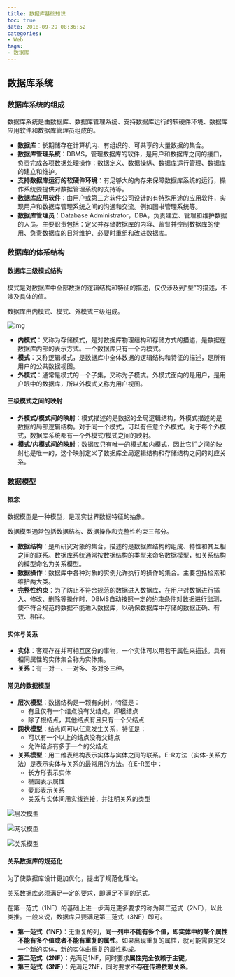 ```yaml
---
title: 数据库基础知识
toc: true
date: 2018-09-29 08:36:52
categories:
- Web
tags:
- 数据库
---
```


## 数据库系统

### 数据库系统的组成

数据库系统是由数据库、数据库管理系统、支持数据库运行的软硬件环境、数据库应用软件和数据库管理员组成的。

<!-- more -->

- **数据库**：长期储存在计算机内、有组织的、可共享的大量数据的集合。
- **数据库管理系统**：DBMS，管理数据库的软件，是用户和数据库之间的接口，负责完成各项数据处理操作：数据定义、数据操纵、数据库运行管理、数据库的建立和维护。
- **支持数据库运行的软硬件环境**：有足够大的内存来保障数据库系统的运行，操作系统要提供对数据管理系统的支持等。
- **数据库应用软件**：由用户或第三方软件公司设计的有特殊用途的应用软件，实现用户和数据库管理系统之间的沟通和交流。例如图书管理系统等。
- **数据库管理员**：Database Administrator，DBA，负责建立、管理和维护数据的人员。主要职责包括：定义并存储数据库的内容、监督并控制数据库的使用、负责数据库的日常维护、必要时重组和改进数据库。

### 数据库的体系结构

#### 数据库三级模式结构

模式是对数据库中全部数据的逻辑结构和特征的描述，仅仅涉及到“型”的描述，不涉及具体的值。

数据库由内模式、模式、外模式三级组成。

![img](https://timgsa.baidu.com/timg?image&quality=80&size=b9999_10000&sec=1538195145278&di=af84260b9188b3ec9fa0aa220645c240&imgtype=0&src=http%3A%2F%2Fp.ananas.chaoxing.com%2Fstar3%2Forigin%2F56e827f5e4b0b07fe6cf4581.gif)

- **内模式**：又称为存储模式，是对数据库物理结构和存储方式的描述，是数据在数据库内部的表示方式。一个数据库只有一个内模式。
- **模式**：又称逻辑模式，是数据库中全体数据的逻辑结构和特征的描述，是所有用户的公共数据视图。
- **外模式**：通常是模式的一个子集，又称为子模式。外模式面向的是用户，是用户眼中的数据库，所以外模式又称为用户视图。

#### 三级模式之间的映射

- **外模式/模式间的映射**：模式描述的是数据的全局逻辑结构，外模式描述的是数据的局部逻辑结构。对于同一个模式，可以有任意个外模式。对于每个外模式，数据库系统都有一个外模式/模式之间的映射。
- **模式/内模式间的映射**：数据库只有唯一的模式和内模式，因此它们之间的映射也是唯一的，这个映射定义了数据库全局逻辑结构和存储结构之间的对应关系。

### 数据模型

#### 概念

数据模型是一种模型，是现实世界数据特征的抽象。

数据模型通常包括数据结构、数据操作和完整性约束三部分。

- **数据结构**：是所研究对象的集合，描述的是数据库结构的组成、特性和其互相之间的联系。数据库系统通常按数据结构的类型来命名数据模型，如关系结构的模型命名为关系模型。
- **数据操作**：数据库中各种对象的实例允许执行的操作的集合。主要包括检索和维护两大类。
- **完整性约束**：为了防止不符合规范的数据进入数据库，在用户对数据进行插入、修改、删除等操作时，DBMS自动按照一定的约束条件对数据进行监测，使不符合规范的数据不能进入数据库，以确保数据库中存储的数据正确、有效、相容。

#### 实体与关系

- **实体**：客观存在并可相互区分的事物，一个实体可以用若干属性来描述。具有相同属性的实体集合称为实体集。
- **关系**：有一对一、一对多、多对多三种。

#### 常见的数据模型

- **层次模型**：数据结构是一颗有向树，特征是：
  - 有且仅有一个结点没有父结点，即根结点
  - 除了根结点，其他结点有且只有一个父结点
- **网状模型**：结点间可以任意发生关系，特征是：
  - 可以有一个以上的结点没有父结点
  - 允许结点有多于一个的父结点
- **关系模型**：用二维表结构表示实体与实体之间的联系。E-R方法（实体-关系方法）是表示实体与关系的最常用的方法。在E-R图中：
  - 长方形表示实体
  - 椭圆表示属性
  - 菱形表示关系
  - 关系与实体间用实线连接，并注明关系的类型

![层次模型](http://www.educity.cn/ncre/ncrefx/images/20136256439.png)

![网状模型](http://www.zgdwzp.com/uploadfile/2017/0601/20170601073737760.png)

![关系模型](https://timgsa.baidu.com/timg?image&quality=80&size=b9999_10000&sec=1538199232122&di=5193ce315374bb598c4c79c6c2f7f53b&imgtype=0&src=http%3A%2F%2Fupload.idcquan.com%2F2015%2F0818%2F1439864300593.jpg)

#### 关系数据库的规范化

为了使数据库设计更加优化，提出了规范化理论。

关系数据库必须满足一定的要求，即满足不同的范式。

在第一范式（1NF）的基础上进一步满足更多要求的称为第二范式（2NF），以此类推。一般来说，数据库只要满足第三范式（3NF）即可。

- **第一范式（1NF）**：无重复的列，**同一列中不能有多个值，即实体中的某个属性不能有多个值或者不能有重复的属性**。如果出现重复的属性，就可能需要定义一个新的实体，新的实体由重复的属性构成。
- **第二范式（2NF）**：先满足1NF，同时要求**属性完全依赖于主键**。
- **第三范式（3NF）**：先满足2NF，同时要求**不存在传递依赖关系**。